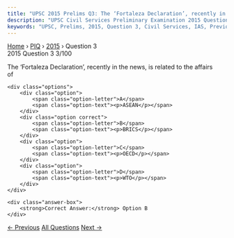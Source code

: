 ```yaml
---
title: "UPSC 2015 Prelims Q3: The ‘Fortaleza Declaration’, recently in the news, is relate..."
description: "UPSC Civil Services Preliminary Examination 2015 Question 3 with options and answer"
keywords: "UPSC, Prelims, 2015, Question 3, Civil Services, IAS, Previous Year Questions"
---
```


<nav class="breadcrumb">
    <a href="../../">Home</a>
    <span>›</span>
    <a href="../">PIQ</a>
    <span>›</span>
    <a href="./">2015</a>
    <span>›</span>
    <span>Question 3</span>
</nav>

<div class="question-header">
    <div class="question-meta">
        <span class="year-badge">2015</span>
        <span class="question-number">Question 3</span>
        <span class="progress">3/100</span>
    </div>
    <div class="progress-bar">
        <div class="progress-fill" style="width: 3.0%"></div>
    </div>
</div>

<div class="question-content">
    <div class="question-text">
        <p>The ‘Fortaleza Declaration’, recently in the news, is related to the affairs<br />
of</p>
    </div>
    
    <div class="options">
        <div class="option">
            <span class="option-letter">A</span>
            <span class="option-text"><p>ASEAN</p></span>
        </div>
        <div class="option correct">
            <span class="option-letter">B</span>
            <span class="option-text"><p>BRICS</p></span>
        </div>
        <div class="option">
            <span class="option-letter">C</span>
            <span class="option-text"><p>OECD</p></span>
        </div>
        <div class="option">
            <span class="option-letter">D</span>
            <span class="option-text"><p>WTO</p></span>
        </div>
    </div>

    <div class="answer-box">
        <strong>Correct Answer:</strong> Option B
    </div>
</div>

<div class="question-nav">
    <a href="../q002-with-reference-to-the-fourteenth-finance-commissio/" class="nav-btn prev">← Previous</a>
    <a href="../" class="nav-btn center">All Questions</a>
    <a href="../q004-a-decrease-in-tax-to-gdp-ratio-of-a-country-indica/" class="nav-btn next">Next →</a>
</div>
